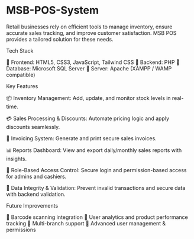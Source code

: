 # MSB-POS-System

Retail businesses rely on efficient tools to manage inventory, ensure accurate sales tracking, and improve customer satisfaction. MSB POS provides a tailored solution for these needs.


Tech Stack

🔹 Frontend: HTML5, CSS3, JavaScript, Tailwind CSS
🔹 Backend: PHP 
🔹 Database:	Microsoft SQL Server
🔹 Server:	Apache (XAMPP / WAMP compatible)


Key Features

📦 Inventory Management: Add, update, and monitor stock levels in real-time.

💳 Sales Processing & Discounts: Automate pricing logic and apply discounts seamlessly.

🧾 Invoicing System: Generate and print secure sales invoices.

📊 Reports Dashboard: View and export daily/monthly sales reports with insights.

👥 Role-Based Access Control: Secure login and permission-based access for admins and cashiers.

🔐 Data Integrity & Validation: Prevent invalid transactions and secure data with backend validation.


Future Improvements

🔹 Barcode scanning integration
🔹 User analytics and product performance tracking
🔹 Multi-branch support
🔹 Advanced user management & permissions
